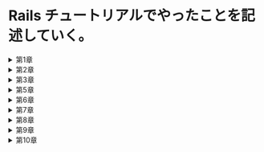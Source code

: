 # Rails チュートリアルでやったことを記述していく。

<details><summary>第1章</summary><div>

## 第 1 章　 hello_app

- クラウド IDE で環境構築

- rvm を使って`ruby3.1.2`をインストール

`$ rvm get stable`

`$ rvm install 3.1.2`

`$ rvm --default use 3.1.2`

- rails をインストールする

- ruby ドキュメントをスキップする設定を`.gemrcファイル`に追加

`$ echo "gem: --no-document" >> ~/.gemrc`

- `rails7.0.4`をインストール

`$ gem install rails -v 7.0.4`

- `bundler2.3.14`をインストール

`$ gem install bundler -v 2.3.14`

- cloud9 環境のディスク容量を追加する

`$ source <(curl -sL https://cdn.learnenough.com/resize)``

- `~/environment`で`hello_app`という名前の rails アプリを新規作成

- バージョンを指定　`--skip-bundle`コマンドを省略すると、システム上で見つかる最も直近のバージョンの bundler が使われることになる

`$ rails _ 7.0.4 _ new hello_app --skip-bundle`

- Gemfile の中身を書き換え

- `config/environment/development.rb`にクラウド IDE から rails サーバーへ接続する許可を記述

`config.hosts.clear`

- rails サーバーを起動、初期画面が表示されることを確認

- MVC(model-view-controller)

ブラウザからのリクエストを controller が受け取り、model(データベースとの通信を担当)を対話して呼び出し、view をレンダリングして HTML をブラウザに返す

- `application_controller`に hello メソッドを定義

- `config/routes`で hello メソッドで表示される HTML を root に設定

- `localhost:3000`で hello メソッドで定義した HTML が表示されることを確認

- クラウド IDE の git バージョンが 2.17.1 であったのでアップグレード　 2.41.0 に

`$ source <(curl -sL https://cdn.learnenough.com/upgrade_git)``

### - github にリポジトリ hello_app-second を作成してプッシュ

↓ 個人アクセストークン

```
　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
```

</div></details>

<details><summary>第2章</summary><div>

## 第 2 章　 toy_app

- `rails new` で`toy_app`を作成

- gemfile を書き換えて`bundle install`第 1 章で作ったものに加え、"sassc-rails"をインストール

- 第 1 章でもしたように、hello メソッドを定義、root を設定、`config/environment/development.rb`に接続許可を設定

- rails サーバーを起動し、無事起動することを確認

- リポジトリ`toy_app_second`を作成して push

- scaffold コマンドで Users モデルを作成　カラムは`name:string`と`email:string`

- 作ったデータベースをマイグレート

- scaffold で作成したので、URL が~/users に新しくページが自動で作成されていることを確認

- root ページを`users/index`に変更

- scaffold はいろんなページを一気に作成してくれるので便利だが、データの検証やテストが行われていないなどの問題点が多々ある。

- Micropost モデルを作成　カラムは`content:text`と`user_id:integer`

- `models/micropost.rb`に投稿のバリデーションを作成　投稿を 140 字に制限

- `models/user.rb`に user 一人に複数の micropost が紐づくように設定

`has_many :microposts`

- `models/micropost.rb`に micropost 一つに user 一人が紐づくように設定

`belongs_to :user`

- rails コンドールで紐づけがちゃんとできているか確認

- 演習：ユーザーの show ページに、ユーザーの最初の投稿を表示させる

- 演習：投稿のバリデーションを追加　空白だとエラーを返すように

- 演習：User モデルにバリデーションを追加　 name と email が空白のときにエラーを返す

- ユーザーと投稿のページの行ったり来たりが面倒だったのでヘッダーに各一覧へのリンクを設置

### - toy_app の作成終了　 push

</div></details>

<details><summary>第3章</summary><div>

## 第 3 章　 sample_app 静的なページの作成

<details><summary>サンプルアプリケーションについての説明</summary><div>

# Ruby on Rails チュートリアルのサンプルアプリケーション

これは、次の教材で作られたサンプルアプリケーションです。
[_Ruby on Rails チュートリアル_](https://railstutorial.jp/)
（第 7 版）
[Michael Hartl](https://www.michaelhartl.com/) 著

## ライセンス

[Ruby on Rails チュートリアル](https://railstutorial.jp/)内にある
ソースコードは MIT ライセンスと Beerware ライセンスのもとで公開されています。
詳細は [LICENSE.md](LICENSE.md) をご覧ください。

## 使い方

このアプリケーションを動かす場合は、まずはリポジトリを手元にクローンしてください。
その後、次のコマンドで必要になる RubyGems をインストールします。

```
$ gem install bundler -v 2.3.14
$ bundle _2.3.14_ config set --local without 'production'
$ bundle _2.3.14_ install
```

その後、データベースへのマイグレーションを実行します。

```
$ rails db:migrate
```

最後に、テストを実行してうまく動いているかどうか確認してください。

```
$ rails test
```

テストが無事にパスしたら、Rails サーバーを立ち上げる準備が整っているはずです。

```
$ rails server
```

詳しくは、[_Ruby on Rails チュートリアル_](https://railstutorial.jp/)
を参考にしてください。

</div></details>

- sample_app を新しく作成

- `--skip-bundle`によって javascript を使うためのパッケージのインストールもスキップしているらしい　あとで手動で入れるよ

- gemfile を書き換え、bundle インストール

- このとき、production 環境でしか使わない gem はインストールしないように設定することで、development と test 環境では SQLite、production 環境では postgreSQL を使うようになる。この時点では postgreSQL はまだ未インストール

- gtihub にリポジトリ rails-tutorial-second を作成して push

- 第 1 章でもしたように、hello メソッドを定義、root を設定、`config/environment/development.rb`に接続許可を設定

- gemfile をロックし、ここまでを push

- rails g でコントローラ名「Static Pages」で Home、Help ページを作成

- 新しいブランチ static-pages を作成し、そこに push 　`$ git push --set-upstream origin static-pages`としないとできなかった

- コントローラー作成をミスってもとに戻したいときは、`$ rails destroy ~~~~`とすれば OK

- Home ページと Help ページをいろいろ修正

- About ページを手動で作るに当たって、まずはテストを作成する

- テストをパスするためにルーティング、コントローラーのメソッド、ビューを作成

- 各ページにページタイトルを表示させる作業をしていく

- まずテストを作成`assert_select "title, "タイトル"``

- テストの最初に setup メソッドを定義して重複を回避

- `application.html.erbファイル`のタイトル、各ページに provide メソッドを設定することでタイトルが動的に切り替わるように

- 演習：ルートを変更したことで root_url が利用できるようになった。これに対するテストを作成

- ここまでを"Static Pages 作成終了"と commit して main ブランチに merge し、push

- `minitest reporters`を導入

- Guard によるテストの自動化を導入　ターミナルで `$ bundle _2.3.14_ exec guard init` を実行

- 生成された Guard ファイルを編集　編集後は新しいターミナルで `$ bundle _2.3.14_ exec guard` を実行しておけば自動でテストしてくれる

- ここまでを"テストのセットアップ完了"で commit して push

- 第4章で application_helper にタイトルを表示するヘルパーメソッドを追加

- ヘルパーメソッドを追加したことを push

</div></details>

<details><summary>第5章</summary><div>

## 第 5 章　レイアウトを作成する

- git branch を作成　`filling-in-layout`

- ヘッダー、home の html を編集

- bootstrap をインストールする

- すべての CSS を一つにまとめるため、カスタム CSS ファイルを作成

- フッターの html を編集

- ヘッダーとフッターの CSS を追加

- コンタクトページを追加

- 各ページの名前付きルーティングを定義　テストを名前付きルーティングに書き換え

- 結合テスト(integration_test)を作成 `$ rails g integration-test site-layout`

- ここまでを push

- static_pages の各ページの文章を修正

- Application ヘルパーで使っている full_title メソッドのテストを作成

- ここまでを commit

- ユーザー登録ページへのルーティングを作成していく

- Users コントローラーを作成、new を Sign up ページとして作成

- ここまでを push

</div></details>

<details><summary>第6章</summary><div>

## 第 6 章　ユーザーのモデルを作成する

- ここから第12章まで、ユーザー認証システムを構築していく

- トピックブランチを作成 `$ git switch -c modeling-users`

- 簡単に消えることのないユーザーモデルを構築する

- `$ rails g model User name:string email:string`でUserモデルを生成、マイグレーション

- ユーザーの検証のため、存在性（presence）、長さ（length）、フォーマット（format）、一意性（uniqueness）の検証をする

- name属性とemail属性の存在性のテストとバリデーションを作成

- name属性とemail属性の長さのテストとバリデーションを作成

- email属性のフォーマットのテストとバリデーションを作成

- email属性の一意性のテストとバリデーションを作成

- データベースレベルの一意性を保証するために、emailインデックスをマイグレーションに追加する `$ rails g migration add_index_to_users_email`

- 生成されたマイグレーションファイルに次を追記 `add_index :users, :email, unique: true`

- `test/fixtures/users.yml` の中身をいったん削除するとテストがパスするようになる

- コールバックメソッドを定義し、データベースでも一意性を保証するようにする。`before_save {self.email = email.downcase}`を`models/user.rb`に追記

- ここまでをコミットしてpush

- PR のテスト

- セキュアなパスワードを追加する

- セキュアなパスワードを実装するには`has_secure_password`をユーザーモデルに追記すればよい

- `has_secure_password`を追記することによって、さまざまな機能が使えるようになる

- 機能を使うために、Userモデルに`password_digest`カラムを作成する

- `$ rails g migration add_password_digest_to_users password_digest:string`でマイグレーションファイルを作成

- `$ rails db:migrate`でマイグレーションを適用

- `Gemfile`に`gem "bcrypt", "3.1.18"`を追記して`$ bundle _2.3.14_ install`コマンドでインストール

- `models/users.rb`に`has_secure_password`を追記

- `has_secure_password`を追記したことによって、password属性とpassword_confirmation属性に対してのバリデーションが強制的に追加されたため、テストを書き換える。

- テストを元にバリデーションを追加

- Railsコンソールで新規ユーザーを作成`User.create(name: "Michael Hartl", email: "michael@example.com", password: "foobar", password_confirmation: "foobar")`

- 作成したユーザーに対して`user.authenticate("foobar")`とするとパスワードが正しいのでtrueとなり、ユーザー情報を返す。パスワードが間違っていればfalseを返す

- `!!user.authenticate("foobar")`とするとtrueを返す

- ここまでをpush

</div></details>

<details><summary>第7章</summary><div>

## 第 7 章　ユーザー登録

- `$ git switch -c sign-up`で新しいブランチを作成

- サイトのレイアウトにデバッグ情報を追加

- ルートファイルに`resources :users`を追加。これによりusersに対する各アクション、名前付きルーティングが利用できるようになる

- `show.html.erb`を作成し、usersコントローラーにshowアクションを作成。@user変数にパラメーターのIDのユーザー情報を入れるようにした

- debuggerメソッドを任意の部分に差し込むことにより、メソッドがある時点での確変の状態を確認することができる

- Gravatarを使ってプロフィール画像を設定する

- ユーザー情報を次に変更`user.update(name: "Example User", email: "example@railstutorial.org", password: "foobar", password_confirmation: "foobar")`

- ユーザーのサイドバーを実装する

- ユーザー登録ページを実装していく

- ユーザーコントローラーにcreateメソッドを定義

- 脆弱性に対処するため、Strong Parametersというテクニックを使用する

- コントローラ内部で`user_params`を定義し、許可するデータと許可しないデータを分けるようにした

- 新規登録ページで、入力内容に誤りがあるときにエラーメッセージを表示させるようにした

- エラーメッセージは`shared/_errormessages.html.erb`ファイルに記述し、renderメソッドで表示させる

- エラーメッセージを日本語化。`https://blog.cloud-acct.com/posts/u-rails-error-messages-jayml/`を参考

- フォームに対するテストをつくる。インテグレーションテストを新しく作成

- 登録フォームを完成させる

- フラッシュメーッセージを表示させるためのコードをapplication.html.erbに追記

- 入力内容が無効、有効それぞれの場合のテストを作成

- ここまでをpush

</div></details>

<details><summary>第8章</summary><div>

## 第 8 章　ユーザー登録

- ログイン機能を作るトピックブランチを作成 `basic-login`

- Sessionsコントローラを作成`$ rails g controller Sessions new`

- ログイン画面を作成

- フォームへの入力が無効な場合の処理を作成、フラッシュメッセージのテストを作成
　`flash.now`を使うとページが切り替わったときに非表示になる。

- ログイン中の状態での有効な値の送信をフォームで正しく扱えるようにする。

- sessionsヘルパーにログイン機能つくり、createに実装。ユーザーIDを暗号化cookieとして安全に置けるようになった。

- ユーザーIDを別のページで取り出せるようにする。current_userメソッドを作る。
　これにより、ユーザーがログインしているかに応じてアプリケーションの動作を変更できるようになった。

- レイアウトのリンクを追加する。リンクはログイン状態に応じて変わるようにする。

- `logged_in?`メソッドをつくる。

- `_header.html.erb`を書き換える。

- ここまでをコミット

- メニューのドロップダウンリストをjavascriptでつくる

- モバイル向けスタイリングを作成する

- レイアウトの変更をテストする

- ユーザー登録時にログインするようにする

- ログアウト機能をつくる

- それぞれのテストを作成

- 第8章終了。ここまでをpush

</div></details>

<details><summary>第9章</summary><div>

## 第 9 章　発展的なログイン機構

- 永続cookieを使って、ブラウザを再起動した後でもすぐにログインできるようにする。

- Remember me 機能を実装する

- Usersモデルに`remember_digest`属性を追加する

```
$ rails g migration add_remember_digest_to_users remember_digest:string
```

- 記憶トークンの生成に`urlsafe_base64`メソッドを使う。Base64と呼ばれる。

- Base64は、長さ22のランダムな文字列を返す。これを記憶トークンとして使用する。

- rememberメソッドを作成する。これにより、ユーザーの記憶トークンを生成し、データベースに保存する。

- 今のままではユーザーがログアウトしてもcookieが残ってしまいログアウトできないので、ユーザーを忘れるためのメソッドを定義する。

- Remember me チェックボックスを実装する

- HTMLとCSSのを先に編集してチェックボックスを表示

- チェックボックスがオンのときはユーザーを記憶し、オフのときはユーザーを記憶しないようにする

- Remember me のテストを作成する

- テストがされているかいないかの判定テクニックとして、コードの途中に`raise`を仕込んでエラーを発生させるようにすると、テストがされていればテスト失敗になり、テストが作成されていなければテストがパスされてしまう。

- `SessionsHelperTest.rb`を作成して、永続的セッションのテストを作成する

- セッションリプレイ攻撃に対策する

- ここまでで、永続セッションの実装が完了。ここまでをpush

</div></details>

<details><summary>第10章</summary><div>

## 第 10 章　ユーザーの更新・表示・削除

- この章で作る機能は、ユーザー情報を編集する機能、ユーザーの一覧を表示する機能、ユーザーを削除する機能

- ユーザーの情報を編集できるのは、そのユーザーのみにする

- ユーザーを削除できるのは、新たに作成する管理ユーザーという特権クラスのみにする

- 最初に、ユーザー情報の編集フォームを作成する。`edit`アクションと、`edit`ビューを作成する。

- ヘッダーにユーザー設定ページへのリンクを設置

- 新たに`_form.html.erb`を作成し、新規登録ページと編集ページをリファクタリング

- 編集に使う`update`メソッドで、`new`メソッドでも使用した`private`の`user_params`を使う

- ユーザー情報の編集が失敗した時の場合に対するテストを作成する

- ユーザー編集が成功した時の場合に対するテストを作成する

- 今のままでは誰でも編集できる状態なので、認可のシステムを実装する

- ログインしていないユーザーが本来アクセスできないページにアクセスしようとしたときにメッセージを表示させ、ルートページにリダイレクトさせる

- `fixture`に別のユーザーを追加し、テストを作成する

- ログインしていないユーザーが編集ページにアクセスしたときに、ログインページにリダイレクトさせる

- フレンドリーフォワーディングを実装する

- 実装のために、リクエストされたページをSessionヘルパーの`store_location`メソッドで保存する

- すべてのユーザーを表示する機能のindexアクションを実装する

- ユーザー一覧ページをつくる。showページはログインしていないユーザーからも見えるようにし、indexページはログイン済みのユーザーからしか見えないようにする。

- ログイン時のルートページが正しくリンクが表示されているかのテストを作成（演習）

- indexページに複数のユーザーを追加するために、gemで一気に追加する。

- `faker gem`を導入

- `db/seeds.rb`に、データベース上にサンプルユーザーを100人生成するコードを書く

- ターミナルから生成を実行する`$ rails db:seed`

- ページネーション機能を実装する

- `will_paginate gem`と`bootstrap-will_paginate gem`を導入

- ページネーションを動作させるには、Railsに指示するコードをindexビューに追加する

- ユーザー一覧のテストを作成する

- パーシャルのリファクタリングをする

- ユーザーを削除する機能を実装する

- まず、削除リンクを実装するが、削除を行う権限を持つadminクラスの管理ユーザーのクラスをつくる。roleと呼ぶ

- admin属性をUserモデルに追加する。`$ rails g migration add_admin_to_users admin:boolean`

- `toggle!`メソッドを使うと、adminのboolean属性を切り替えることができる

- `seed.rb`に設定した最初のサンプルユーザーを管理者にするようコードを書き換える。`admin: true`を追加

- Strong Parametersを使って、admin属性を編集されないようにする

- admin属性の変更をweb経由で出来ないことを確認するテストを作成

- destroyアクションを作成

- `admin_user`フィルターを作って、管理者権限を持つユーザーのみがdestroyアクションを実行できるようにする

- ユーザー削除のテストを作成する

- ここまでをpush


</div></details>

